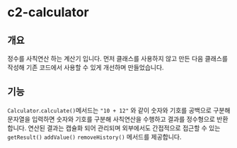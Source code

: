 # c2-calculator

## 개요
정수를 사칙연산 하는 계산기 입니다.
먼저 클래스를 사용하지 않고 만든 다음 클래스를 작성해 기존 코드에서 사용할 수 있게 개선하며 만들었습니다.

## 기능
`Calculator`.`calculate()`메서드는 `"10 + 12"` 와 같이 숫자와 기호를 공백으로 구분해 문자열을 입력하면 숫자와 기호를 구분해 사칙연산을 수행하고 결과를 정수형으로 반환합니다. 연산된 결과는 캡슐화 되어 관리되며 외부에서도 간접적으로 접근할 수 있는 `getResult()` `addValue()` `removeHistory()` 메서드를 제공합니다.